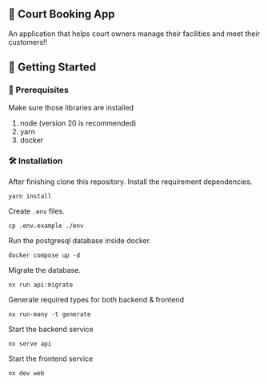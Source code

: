 <!-- Improved compatibility of back to top link: See: https://github.com/othneildrew/Best-README-Template/pull/73 -->
<a name="readme-top"></a>
<!--
*** Thanks for checking out the Best-README-Template. If you have a suggestion
*** that would make this better, please fork the repo and create a pull request
*** or simply open an issue with the tag "enhancement".
*** Don't forget to give the project a star!
*** Thanks again! Now go create something AMAZING! :D
-->



<!-- PROJECT SHIELDS -->
<!--
*** I'm using markdown "reference style" links for readability.
*** Reference links are enclosed in brackets [ ] instead of parentheses ( ).
*** See the bottom of this document for the declaration of the reference variables
*** for contributors-url, forks-url, etc. This is an optional, concise syntax you may use.
*** https://www.markdownguide.org/basic-syntax/#reference-style-links
[![Contributors][contributors-shield]][contributors-url]
[![Forks][forks-shield]][forks-url]
[![Stargazers][stars-shield]][stars-url]
[![Issues][issues-shield]][issues-url]
[![MIT License][license-shield]][license-url]
[![LinkedIn][linkedin-shield]][linkedin-url]
-->



<!-- PROJECT LOGO -->
<br />
<div align="center">
  <h2 align="left">📅 Court Booking App</h3>
  <p align="left">
    An application that helps court owners manage their facilities and meet their customers!!
  </p>
</div>


<!-- GETTING STARTED -->
## :rocket: Getting Started

### 💪 Prerequisites

Make sure those libraries are installed
1. node (version 20 is recommended)
2. yarn
3. docker

### 🛠️ Installation

After finishing clone this repository. Install the requirement dependencies.
```
yarn install
```

Create `.env` files.
```
cp .env.example ./env
```

Run the postgresql database inside docker.
```
docker compose up -d
```

Migrate the database.
```
nx run api:migrate
```

<!-- TODO: update instruction to seed db later -->

Generate required types for both backend & frontend
```
nx run-many -t generate
```

Start the backend service
```
nx serve api
```

Start the frontend service 
```
nx dev web
```
